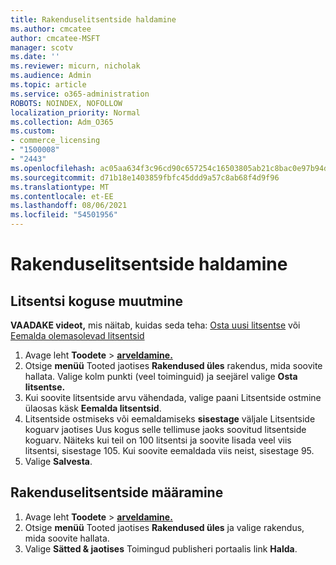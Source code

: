 ```yaml
---
title: Rakenduselitsentside haldamine
ms.author: cmcatee
author: cmcatee-MSFT
manager: scotv
ms.date: ''
ms.reviewer: micurn, nicholak
ms.audience: Admin
ms.topic: article
ms.service: o365-administration
ROBOTS: NOINDEX, NOFOLLOW
localization_priority: Normal
ms.collection: Adm_O365
ms.custom:
- commerce_licensing
- "1500008"
- "2443"
ms.openlocfilehash: ac05aa634f3c96cd90c657254c16503805ab21c8bac0e97b94d2e3021a4a62c4
ms.sourcegitcommit: d71b18e1403859fbfc45ddd9a57c8ab68f4d9f96
ms.translationtype: MT
ms.contentlocale: et-EE
ms.lasthandoff: 08/06/2021
ms.locfileid: "54501956"
---
```

# <a name="manage-app-licenses"></a>Rakenduselitsentside haldamine

## <a name="to-change-license-quantity"></a>Litsentsi koguse muutmine

**VAADAKE videot,** mis näitab, kuidas seda teha: [Osta uusi litsentse](https://go.microsoft.com/fwlink/p/?linkid=2154857) või [Eemalda olemasolevad litsentsid](https://go.microsoft.com/fwlink/p/?linkid=2154938)

1. Avage leht **Toodete**  >  **[arveldamine.](https://go.microsoft.com/fwlink/p/?linkid=842054)**
2. Otsige **menüü** Tooted jaotises **Rakendused üles** rakendus, mida soovite hallata. Valige kolm punkti (veel toiminguid) ja seejärel valige **Osta litsentse.**
3. Kui soovite litsentside arvu vähendada, valige paani  Litsentside ostmine ülaosas käsk **Eemalda litsentsid**.
4. Litsentside ostmiseks või eemaldamiseks **sisestage** väljale Litsentside koguarv jaotises Uus kogus selle tellimuse jaoks soovitud litsentside koguarv.  Näiteks kui teil on 100 litsentsi ja soovite lisada veel viis litsentsi, sisestage 105. Kui soovite eemaldada viis neist, sisestage 95.
5. Valige **Salvesta**.

## <a name="to-assign-app-licenses"></a>Rakenduselitsentside määramine

1. Avage leht **Toodete**  >  **[arveldamine.](https://go.microsoft.com/fwlink/p/?linkid=842054)**
2. Otsige **menüü** Tooted jaotises **Rakendused üles** ja valige rakendus, mida soovite hallata.
3. Valige **Sätted & jaotises** Toimingud publisheri portaalis link **Halda**.